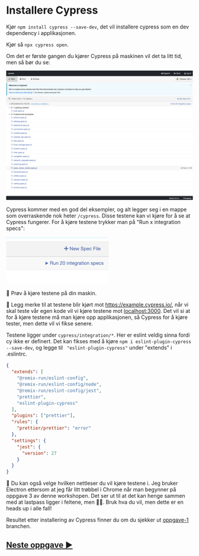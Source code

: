 # Installere Cypress
Kjør `npm install cypress --save-dev`, det vil installere cypress som en dev dependency i applikasjonen. 

Kjør så `npx cypress open`. 

Om det er første gangen du kjører Cypress på maskinen vil det ta litt tid, men så bør du se: 

![Cypress](/screenshots/cypress.png)

Cypress kommer med en god del eksempler, og alt legger seg i en mappe som overraskende nok heter `/cypress`. Disse testene kan vi kjøre for å se at Cypress fungerer. For å kjøre testene trykker man på "Run x integration specs":

![Run tests](/screenshots/run-tests.png)

📖 Prøv å kjøre testene på din maskin. 

🦒 Legg merke til at testene blir kjørt mot https://example.cypress.io/, når vi skal teste vår egen kode vil vi kjøre testene mot [localhost:3000](localhost:3000). Det vil si at for å kjøre testene må man kjøre opp applikasjonen, så Cypress for å kjøre tester, men dette vil vi fikse senere.

Testene ligger under `cypress/integration/*`. Her er eslint veldig sinna fordi cy ikke er definert. Det kan fikses med å kjøre `npm i eslint-plugin-cypress --save-dev`, og legge til ` "eslint-plugin-cypress"` under "extends" i .eslintrc. 

```json
{
  "extends": [
    "@remix-run/eslint-config",
    "@remix-run/eslint-config/node",
    "@remix-run/eslint-config/jest",
    "prettier",
    "eslint-plugin-cypress"
  ],
  "plugins": ["prettier"],
  "rules": {
    "prettier/prettier": "error"
  },
  "settings": {
    "jest": {
      "version": 27
    }
  }
}
```

🦒  Du kan også velge hvilken nettleser du vil kjøre testene i. Jeg bruker Electron ettersom at jeg får litt trøbbel i Chrome når man begynner på oppgave 3 av denne workshopen. Det ser ut til at det kan henge sammen med at lastpass ligger i feltene, men 🤷‍♂️. Bruk hva du vil, men dette er en heads up i alle fall! 

Resultet etter installering av Cypress finner du om du sjekker ut [oppgave-1](https://github.com/GryNagel/cypress-workshop/tree/oppgave-1) branchen. 

## [Neste oppgave ▶️](oppgave2.md)